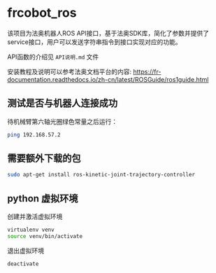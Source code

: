# frcobot_ros

该项目为法奥机器人ROS API接口，基于法奥SDK库，简化了参数并提供了service接口，用户可以发送字符串指令到接口实现对应的功能。

API函数的介绍见 `API说明.md` 文件

安装教程及说明可以参考法奥文档平台的内容: https://fr-documentation.readthedocs.io/zh-cn/latest/ROSGuide/ros1guide.html

## 测试是否与机器人连接成功

待机械臂第六轴光圈绿色常量之后运行：

```bash
ping 192.168.57.2
```

## 需要额外下载的包

```bash
sudo apt-get install ros-kinetic-joint-trajectory-controller
```

## python 虚拟环境

创建并激活虚拟环境
```bash
virtualenv venv
source venv/bin/activate
```
退出虚拟环境
```bash
deactivate
```